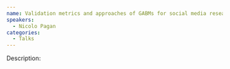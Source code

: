 ```yaml
---
name: Validation metrics and approaches of GABMs for social media research
speakers:
  - Nicolo Pagan
categories:
  - Talks
---
```


Description:
